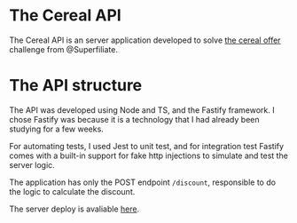 # The Cereal API

The Cereal API is an server application developed to solve [the cereal offer](https://github.com/Superfiliate/hiring/blob/main/the-cereal-offer.md) challenge from @Superfiliate.

# The API structure

The API was developed using Node and TS, and the Fastify framework. I chose Fastify was because it is a technology that I had already been studying for a few weeks.

For automating tests, I used Jest to unit test, and for integration test Fastify comes with a built-in support for fake http injections to simulate and test the server logic.

The application has only the POST endpoint `/discount`, responsible to do the logic to calculate the discount.

The server deploy is avaliable [here](https://cereal-api-polished-dew-4102.fly.dev/).
